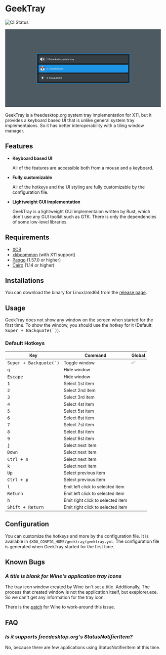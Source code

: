 # GeekTray

![CI Status](https://github.com/emonkak/geektray/actions/workflows/ci.yml/badge.svg)

![Screenshot](extras/screenshot.png)

GeekTray is a freedesktop.org system tray implementation for X11, but it provides a keyboard based UI that is unlike general system tray implementaions. So it has better interoperability with a tiling window manager.

## Features

- **Keyboard based UI**

    All of the features are accessible both from a mouse and a keyboard.

- **Fully customizable**

    All of the hotkeys and the UI styling are fully customizable by the configuration file.

- **Lightweight GUI implementation**

    GeekTray is a lightweight GUI implementaion written by Rust, which don't use any GUI toolkit such as GTK. There is only the dependencies of some low-level libraries.

## Requirements

- [XCB](https://xcb.freedesktop.org/)
- [xkbcommon](https://xkbcommon.org/) (with X11 support)
- [Pango](https://pango.gnome.org/) (1.57.0 or higher)
- [Cairo](https://www.cairographics.org/) (1.14 or higher)

## Installations

You can download the binary for Linux/amd64 from the [release page](https://github.com/emonkak/geektray/releases).

## Usage

GeekTray does not show any window on the screen when started for the first time. To show the window, you should use the hotkey for it (Default: <kbd>Super + Backquote(\`)</kbd>).

### Default Hotkeys

| Key                               | Command                           | Global |
| --------------------------------- | --------------------------------- | ------ |
| <kbd>Super + Backquote(\`)</kbd>  | Toggle window                     | ✅     |
| <kbd>q</kbd>                      | Hide window                       |        |
| <kbd>Escape</kbd>                 | Hide window                       |        |
| <kbd>1</kbd>                      | Select 1st item                   |        |
| <kbd>2</kbd>                      | Select 2nd item                   |        |
| <kbd>3</kbd>                      | Select 3rd item                   |        |
| <kbd>4</kbd>                      | Select 4st item                   |        |
| <kbd>5</kbd>                      | Select 5st item                   |        |
| <kbd>6</kbd>                      | Select 6st item                   |        |
| <kbd>7</kbd>                      | Select 7st item                   |        |
| <kbd>8</kbd>                      | Select 8st item                   |        |
| <kbd>9</kbd>                      | Select 9st item                   |        |
| <kbd>j</kbd>                      | Select next item                  |        |
| <kbd>Down</kbd>                   | Select next item                  |        |
| <kbd>Ctrl + n</kbd>               | Select next item                  |        |
| <kbd>k</kbd>                      | Select next item                  |        |
| <kbd>Up</kbd>                     | Select previous item              |        |
| <kbd>Ctrl + p</kbd>               | Select previous item              |        |
| <kbd>l</kbd>                      | Emit left click to selected item  |        |
| <kbd>Return</kbd>                 | Emit left click to selected item  |        |
| <kbd>h</kbd>                      | Emit right click to selected item |        |
| <kbd>Shift + Return</kbd>         | Emit right click to selected item |        |

## Configuration

You can customize the hotkeys and more by the configuration file. It is available in `$XDG_CONFIG_HOME/geektray/geektray.yml`. The configuration file is generated when GeekTray started for the first time.

## Known Bugs

### *A title is blank for Wine's application tray icons*

The tray icon window created by Wine isn't set a title. Additionally, The process that created window is not the application itself, but exeplorer.exe. So we can't get any information for the tray icon.

There is the [patch](https://gist.github.com/emonkak/1033cfc3f20bd435c5ac3c394205b2c9) for Wine to work-around this issue.

## FAQ

### *Is it supports freedesktop.org's StatusNotifierItem?*

No, because there are few applications using StatusNotifierItem at this time.
